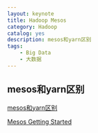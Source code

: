 ```yaml
---
layout: keynote
title: Hadoop Mesos
category: Hadoop
catalog: yes
description: mesos和yarn区别
tags:
    - Big Data
    - 大数据
---
```

## mesos和yarn区别

[mesos和yarn区别](http://blog.csdn.net/xinghun_4/article/details/47907161)

[Mesos Getting Started](http://mesos.apache.org/gettingstarted/)


